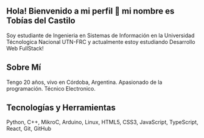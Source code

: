 ## Hola! Bienvenido a mi perfil 👋 mi nombre es Tobías del Castilo
Soy estudiante de Ingenieria en Sistemas de Información en la Universidad Técnologica Nacional UTN-FRC y actualmente estoy estudiando Desarrollo Web FullStack!

## Sobre Mí
Tengo 20 años, vivo en Córdoba, Argentina.
Apasionado de la programación. Técnico Electronico.

## Tecnologías y Herramientas
Python,
C++,
MikroC,
Arduino,
Linux,
HTML5,
CSS3,
JavaScript,
TypeScript,
React,
Git,
GitHub
